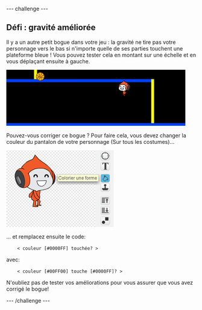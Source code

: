 --- challenge ---
## Défi : gravité améliorée 
Il y a un autre petit bogue dans votre jeu : la gravité ne tire pas votre personnage vers le bas si n'importe quelle de ses parties touchent une plateforme bleue ! Vous pouvez tester cela en montant sur une échelle et en vous déplaçant ensuite à gauche.

![screenshot](images/dodge-gravity-bug.png)

Pouvez-vous corriger ce bogue ? Pour faire cela, vous devez changer la couleur du pantalon de votre personnage (Sur tous les costumes)...

![screenshot](images/dodge-trousers.png)

... et remplacez ensuite le code:

```blocks
	< couleur [#0000FF] touchée? >
```

avec:

```blocks
	< couleur [#00FF00] touche [#0000FF]? >
```

N'oubliez pas de tester vos améliorations pour vous assurer que vous avez corrigé le bogue!



--- /challenge ---